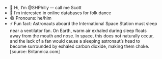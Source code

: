 - 👋 Hi, I’m @SHPhilly -- call me Scott
- 👀 I’m interested in online databases for folk dance
- 😄 Pronouns: he/him
- ⚡ Fun fact: Astronauts aboard the International Space Station must sleep near a ventilator fan. On Earth, warm air exhaled during sleep floats away from the mouth and nose. In space, this does not naturally occur, and the lack of a fan would cause a sleeping astronaut’s head to become surrounded by exhaled carbon dioxide, making them choke. [source: Britannica.com]

<!---
SHPhilly/SHPhilly is a ✨ special ✨ repository because its `README.md` (this file) appears on your GitHub profile.
You can click the Preview link to take a look at your changes.
--->

